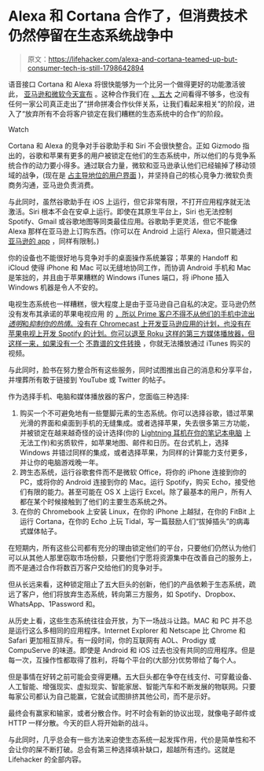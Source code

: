 # Alexa 和 Cortana 合作了，但消费技术仍然停留在生态系统战争中

> 原文：<https://lifehacker.com/alexa-and-cortana-teamed-up-but-consumer-tech-is-still-1798642894>

语音接口 Cortana 和 Alexa 将很快能够为一个比另一个做得更好的功能激活彼此， [亚马逊和微软今天宣布](https://www.nytimes.com/2017/08/30/technology/amazon-alexa-microsoft-cortana.html) 。这种合作我们在 [、五大](https://www.nytimes.com/2017/05/10/technology/techs-frightful-five-theyve-got-us.html) 之间看得不够多，也没有任何一家公司真正走出了“拼命拼凑合作伙伴关系，让我们看起来相关”的阶段，进入了“放弃所有不会将客户锁定在我们糟糕的生态系统中的合作”的阶段。

Watch

Cortana 和 Alexa 的竞争对手谷歌助手和 Siri 不会很快整合。正如 Gizmodo 指出的，谷歌和苹果有更多的用户被锁定在他们的生态系统中，所以他们的与竞争系统合作的动力要小得多。通过联合力量，微软和亚马逊承认他们已经输掉了移动领域的战争，(现在是 [占主导地位的用户界面](http://www.smartinsights.com/mobile-marketing/mobile-marketing-analytics/mobile-marketing-statistics/) )，并坚持自己的核心竞争力:微软负责商务沟通，亚马逊负责消费。

与此同时，虽然谷歌助手在 iOS 上运行，但它非常有限，不打开应用程序就无法激活。Siri 根本不会在安卓上运行。即使在其原生平台上，Siri 也无法控制 Spotify、Gmail 或谷歌地图等同类最佳应用。谷歌助手更灵活，但它不能像 Alexa 那样在亚马逊上订购东西。(你可以在 Android 上运行 Alexa，但只能通过 [亚马逊的 app](https://play.google.com/store/apps/details?id=com.amazon.dee.app&hl=en) ，同样有限制。)

你的设备也不能很好地与竞争对手的桌面操作系统兼容；苹果的 Handoff 和 iCloud 使得 iPhone 和 Mac 可以无缝地协同工作，而协调 Android 手机和 Mac 是笨拙的，并且由于苹果糟糕的 Windows iTunes 端口，将 iPhone 插入 Windows 机器是令人不安的。

电视生态系统也一样糟糕，很大程度上是由于亚马逊自己自私的决定。亚马逊仍然没有发布其承诺的苹果电视应用 的 [，所以 Prime 客户不得不从他们的手机中流出*透明*和*抑制你的热情*。没有在 Chromecast 上开发亚马逊应用的计划，也没有在苹果电视上开发 Spotify 的计划。你可以退至 Roku 这样的第三方媒体播放器，但这样一来，如果没有一个](https://www.recode.net/2017/5/5/15552954/amazon-video-apple-tv-app-jeff-bezos-tim-cook) [不靠谱的文件转换](https://discussions.apple.com/thread/7953180?start=0&tstart=0) ，你就无法播放通过 iTunes 购买的视频。

与此同时，脸书在努力整合所有这些服务，同时试图推出自己的消息和分享平台，并埋葬所有敢于链接到 YouTube 或 Twitter 的帖子。

作为选择手机、电脑和媒体播放器的客户，您面临三种选择:

1.  购买一个不可避免地有一些蹩脚元素的生态系统。你可以选择谷歌，错过苹果光滑的界面和桌面到手机的无缝集成。或者选择苹果，失去很多第三方功能，并被锁定在越来越奇怪的设计选择(你的 [Lightning 耳机在你的笔记本电脑](http://lifehacker.com/why-apples-iphone-7-headphones-dont-work-on-the-latest-1797826496) 上无法工作)和劣质软件，如苹果地图、邮件和日历。在台式机上，选择 Windows 并错过同样的集成，或者选择苹果，为同样的计算能力支付更多，并让你的电脑游戏晚一年。
2.  跨生态系统，运行谷歌套件而不是微软 Office，将你的 iPhone 连接到你的 PC，或将你的 Android 连接到你的 Mac。运行 Spotify，购买 Echo，接受他们有限的能力。甚至可能在 OS X 上运行 Excel。除了最基本的用户，所有人都在某个时候接触到了他们的主要生态系统之外。
3.  在你的 Chromebook 上安装 Linux，在你的 iPhone 上越狱，在你的 FitBit 上运行 Cortana，在你的 Echo 上玩 Tidal，写一篇鼓励人们“拔掉插头”的病毒式媒体帖子。

在短期内，所有这些公司都有充分的理由锁定他们的平台，只要他们仍然认为他们可以从其他人那里窃取市场份额，只要他们宁愿将资源集中在改善自己的服务上，而不是通过合作将数百万客户交给他们的竞争对手。

但从长远来看，这种锁定阻止了五大巨头的创新，他们的产品依赖于生态系统，疏远了客户，他们将放弃生态系统，转向第三方服务，如 Spotify、Dropbox、WhatsApp、1Password 和。

从历史上看，这些生态系统往往会开放，为下一场战斗让路。MAC 和 PC 并不总是运行这么多相同的应用程序。Internet Explorer 和 Netscape 比 Chrome 和 Safari 更加相互排斥。有一段时间，你的互联网有 AOL、Prodigy 或 CompuServe 的味道。即使是 Android 和 iOS 过去也没有共同的应用程序。但是每一次，互操作性都取得了胜利，将每个平台的(大部分)优势带给了每个人。

但是事情在好转之前可能会变得更糟。五大巨头都在争夺在线支付、可穿戴设备、人工智能、增强现实、虚拟现实、智能家居、智能汽车和不断发展的物联网。只要每家公司都认为自己能赢，它就会试图排挤其他公司，而不是示好。

最终会有赢家和输家，或者分散合作。时不时会有新的协议出现，就像电子邮件或 HTTP 一样分散。今天的巨人将开始新的战斗。

与此同时，几乎总会有一些方法来迫使生态系统一起发挥作用，代价是简单性和不会让你的屎不断打破。总会有第三种选择填补缺口，超越所有违约。这就是 Lifehacker 的全部内容。